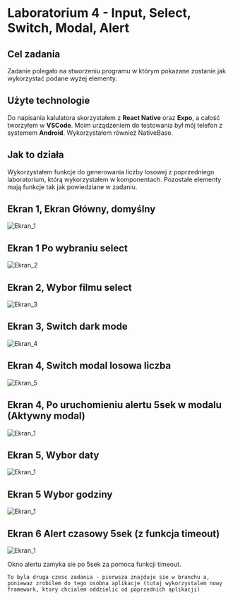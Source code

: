 # Laboratorium 4 - Input, Select, Switch, Modal, Alert

## Cel zadania
Zadanie polegało na stworzeniu programu w którym pokazane zostanie jak wykorzystać podane wyżej elementy.

## Użyte technologie
Do napisania kalulatora skorzystałem z **React Native** oraz **Expo**, a całość tworzyłem w **VSCode**. Moim urządzeniem do testowania był mój telefon z systemem **Android**. Wykorzystałem również NativeBase.

## Jak to działa
Wykorzystałem funkcje do generowania liczby losowej z poprzedniego laboratorium, którą wykorzystałem w komponentach. Pozostałe elementy mają funkcje tak jak powiedziane w zadaniu.
## Ekran 1, Ekran Główny, domyślny
 ![Ekran_1](/Assets/E_glowny.jpeg)
 ## Ekran 1 Po wybraniu select
 ![Ekran_2](/Assets/E_glowny2.jpeg)
 ## Ekran 2, Wybor filmu select
 ![Ekran_3](/Assets/E_select.jpeg)
 ## Ekran 3, Switch dark mode
 ![Ekran_4](/Assets/E_switch_dark.jpeg)
 ## Ekran 4, Switch modal losowa liczba
 ![Ekran_5](/Assets/E_switch_modal.jpeg)
 ## Ekran 4, Po uruchomieniu alertu 5sek w modalu (Aktywny modal)
 ![Ekran_1](/Assets/E_switch_modal_on.jpeg)
 ## Ekran 5, Wybor daty
 ![Ekran_1](/Assets/E_date_date.jpeg)
 ## Ekran 5 Wybor godziny
 ![Ekran_1](/Assets/E_date.jpeg)
 ## Ekran 6 Alert czasowy 5sek (z funkcja timeout)
 ![Ekran_1](/Assets/E_alert.jpeg)

 Okno alertu zamyka sie po 5sek za pomoca funkcji timeout. 

    To byla druga czesc zadania - pierwsza znajduje sie w branchu a, poniewaz zrobilem do tego osobna aplikacje (tutaj wykorzystalem nowy framework, ktory chcialem oddzielic od poprzednich aplikacji)